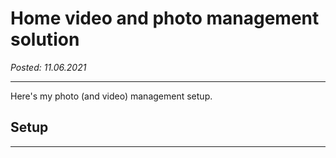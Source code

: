 # Home video and photo management solution

_Posted: 11.06.2021_

---

Here's my photo (and video) management setup.

## Setup



---
